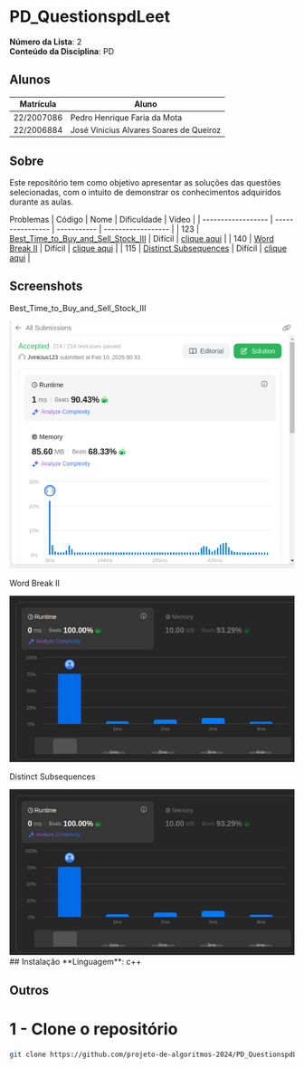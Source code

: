 # PD_QuestionspdLeet

**Número da Lista**: 2<br>
**Conteúdo da Disciplina**: PD<br>

## Alunos
|Matrícula | Aluno |
| -- | -- |
| 22/2007086  | Pedro Henrique Faria da Mota|
| 22/2006884  |  José Vinicius Alvares Soares de Queiroz |

## Sobre 
Este repositório tem como objetivo apresentar as soluções das questões selecionadas, com o intuito de demonstrar os conhecimentos adquiridos durante as aulas.

Problemas
| Código | Nome | Dificuldade | Vídeo |
| ------------------ | ---------------- | ----------- | ------------------ |
| 123 | [Best_Time_to_Buy_and_Sell_Stock_III](https://leetcode.com/problems/best-time-to-buy-and-sell-stock-iii/description/) | Difícil | [clique aqui](https://youtu.be/aoPvDnpb2wM) |
| 140 | [Word Break II](https://leetcode.com/problems/best-time-to-buy-and-sell-stock-iii/description/) | Difícil | [clique aqui](https://youtu.be/aoPvDnpb2wM) |
| 115 | [Distinct Subsequences](https://leetcode.com/problems/best-time-to-buy-and-sell-stock-iii/description/) | Difícil | [clique aqui](https://youtu.be/aoPvDnpb2wM) |



## Screenshots
Best_Time_to_Buy_and_Sell_Stock_III
<div align="center"><img src="/123.Best_Time_to_Buy_and_Sell_Stock_III/123.png" height=auto width=auto></div>

Word Break II
<div align="center"><img src="/140. Word Break II/140._Word_Break_II.png" height=auto width=auto></div>

Distinct Subsequences
<div align="center"><img src="/140. Word Break II/140._Word_Break_II.png" height=auto width=auto></div>
## Instalação 
**Linguagem**: c++<br>


## Outros 
# 1 - Clone o repositório
```bash
git clone https://github.com/projeto-de-algoritmos-2024/PD_QuestionspdLeet.git
```




